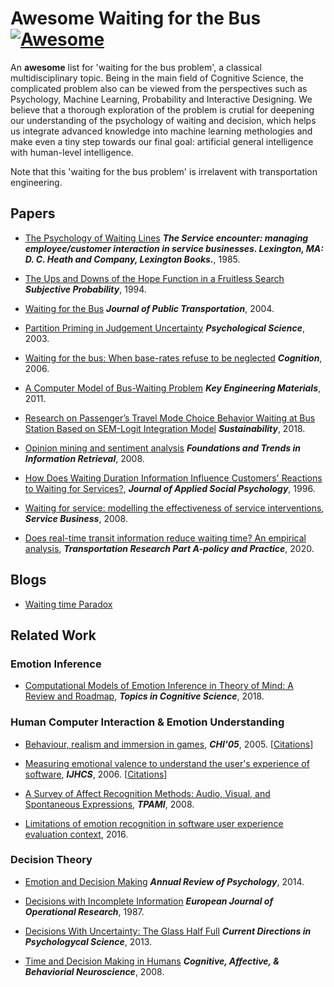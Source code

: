 # Awesome Waiting for the Bus [![Awesome](https://awesome.re/badge.svg)](https://awesome.re)
An **awesome** list for 'waiting for the bus problem', a classical multidisciplinary topic. Being in the main field of Cognitive Science, the complicated problem also can be viewed from the perspectives such as Psychology, Machine Learning, Probability and Interactive Designing. We believe that a thorough exploration of the problem is crutial for deepening our understanding of the psychology of waiting and decision, which helps us integrate advanced knowledge into machine learning methologies and make even a tiny step towards our final goal: artificial general intelligence with human-level intelligence. 

Note that this 'waiting for the bus problem' is irrelavent with transportation engineering.

## Papers

* [The Psychology of Waiting Lines](https://davidmaister.com/wp-content/themes/davidmaister/pdf/PsycholgyofWaitingLines751.pdf) ***The Service encounter: managing employee/customer interaction in service businesses. Lexington, MA: D. C. Heath and Company, Lexington Books.***, 1985.

* [The Ups and Downs of the Hope Function in a Fruitless Search](https://www.gwern.net/docs/statistics/bayes/1994-falk) ***Subjective Probability***, 1994.

* [Waiting for the Bus](https://scholarcommons.usf.edu/jpt/vol7/iss4/4/) ***Journal of Public Transportation***, 2004.

* [Partition Priming in Judgement Uncertainty](http://sage.cnpereading.com/paragraph/download/?doi=10.1111/1467-9280.02431) ***Psychological Science***, 2003.

* [Waiting for the bus: When base-rates refuse to be neglected](https://www.gwern.net/docs/statistics/bayes/2007-teigen.pdf) ***Cognition***, 2006.

* [A Computer Model of Bus-Waiting Problem](https://www.scientific.net/KEM.474-476.1263) ***Key Engineering Materials***, 2011.

* [Research on Passenger’s Travel Mode Choice Behavior Waiting at Bus Station Based on SEM-Logit Integration Model](https://search.proquest.com/docview/2108754863?pq-origsite=summon) ***Sustainability***, 2018.

* [Opinion mining and sentiment analysis](http://www.cs.cornell.edu/home/llee/omsa/omsa.pdf) ***Foundations and Trends in Information Retrieval***, 2008.

* [How Does Waiting Duration Information Influence Customers' Reactions to Waiting for Services?](https://onlinelibrary.wiley.com/doi/epdf/10.1111/j.1559-1816.1996.tb00093.x), ***Journal of Applied Social Psychology***, 1996.

* [Waiting for service: modelling the effectiveness of service interventions](https://doi.org/10.1007/S11628-007-0030-2), ***Service Business***, 2008.

* [Does real-time transit information reduce waiting time? An empirical analysis](https://linkinghub.elsevier.com/retrieve/pii/S0965856420307229), ***Transportation Research Part A-policy and Practice***, 2020.

## Blogs

* [Waiting time Paradox](https://jakevdp.github.io/blog/2018/09/13/waiting-time-paradox/)

## Related Work

### Emotion Inference

* [Computational Models of Emotion Inference in Theory of Mind: A Review and Roadmap](https://onlinelibrary.wiley.com/doi/full/10.1111/tops.12371), ***Topics in Cognitive Science***, 2018.

### Human Computer Interaction & Emotion Understanding

* [Behaviour, realism and immersion in games](https://dl.acm.org/doi/10.1145/1056808.1056894), ***CHI'05***, 2005. [[Citations](https://academic.microsoft.com/paper/2152102206/citedby/search?q=Behaviour%2C%20realism%20and%20immersion%20in%20games&qe=RId%253D2152102206&f=&orderBy=0)]

* [Measuring emotional valence to understand the user's experience of software](https://www.sciencedirect.com/science/article/pii/S1071581906001868?via%3Dihub), ***IJHCS***, 2006. [[Citations](https://academic.microsoft.com/paper/2040878866/citedby/search?q=Measuring%20emotional%20valence%20to%20understand%20the%20user%27s%20experience%20of%20software&qe=RId%253D2040878866&f=&orderBy=0)]

* [A Survey of Affect Recognition Methods: Audio, Visual, and Spontaneous Expressions](https://dl.acm.org/doi/10.1145/1322192.1322216), ***TPAMI***, 2008.

* [Limitations of emotion recognition in software user experience evaluation context](https://doi.org/10.15439/2016F535), 2016.


### Decision Theory

* [Emotion and Decision Making](https://www.annualreviews.org/doi/pdf/10.1146/annurev-psych-010213-115043) ***Annual Review of Psychology***, 2014.

* [Decisions with Incomplete Information](http://static.luiss.it/hey/ambiguity/papers/Weber_1987.pdf) ***European Journal of Operational Research***, 1987.

* [Decisions With Uncertainty: The Glass Half Full](http://sage.cnpereading.com/paragraph/download/?doi=10.1177/0963721413481473) ***Current Directions in Psychologycal Science***, 2013.

* [Time and Decision Making in Humans](https://doi.org/10.3758/CABN.8.4.509) ***Cognitive, Affective, & Behaviorial Neuroscience***, 2008. 


